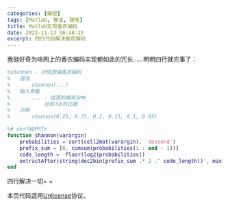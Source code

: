 ```yaml
---
categories: [编程]
tags: [Matlab, 算法, 随笔]
title: Matlab实现香农编码
date: 2023-11-13 16:48:23
excerpt: 四行代码解决香农编码
---
```


我挺好奇为啥网上的香农编码实现都如此的冗长……明明四行就完事了：

```matlab
%shannon - 对信源编香农编码
%	语法
%		shannon(...)
%	输入参数
%		... - 信源的概率分布
%			总和为1的正数
%	示例
%		shannon(0.25, 0.25, 0.2, 0.15, 0.1, 0.05)

%# ok<*NOPRT>
function shannon(varargin)
	probabilities = sort(cell2mat(varargin), 'descend')
	prefix_sum = [0, cumsum(probabilities(1 : end - 1))]
	code_length = -floor(log2(probabilities))
	extractAfter(string(dec2bin(prefix_sum .* 2 .^ code_length))', max(code_length) - code_length)
end
```

四行解决一切= =

本页代码适用[Unlicense](https://unlicense.org)协议。

